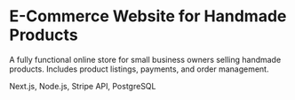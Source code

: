 # E-Commerce Website for Handmade Products
A fully functional online store for small business owners selling handmade products. Includes product listings, payments, and order management.

Next.js, Node.js, Stripe API, PostgreSQL

